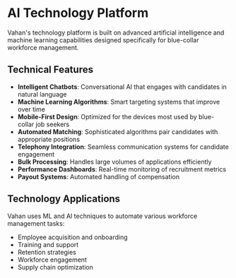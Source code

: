 # AI Technology Platform

Vahan's technology platform is built on advanced artificial intelligence and machine learning capabilities designed specifically for blue-collar workforce management.

## Technical Features

- **Intelligent Chatbots**: Conversational AI that engages with candidates in natural language
- **Machine Learning Algorithms**: Smart targeting systems that improve over time
- **Mobile-First Design**: Optimized for the devices most used by blue-collar job seekers
- **Automated Matching**: Sophisticated algorithms pair candidates with appropriate positions
- **Telephony Integration**: Seamless communication systems for candidate engagement
- **Bulk Processing**: Handles large volumes of applications efficiently
- **Performance Dashboards**: Real-time monitoring of recruitment metrics
- **Payout Systems**: Automated handling of compensation

## Technology Applications

Vahan uses ML and AI techniques to automate various workforce management tasks:
- Employee acquisition and onboarding
- Training and support
- Retention strategies
- Workforce engagement
- Supply chain optimization
